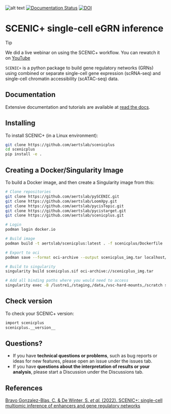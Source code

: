 ![alt text](docs/images/SCENIC+_Logo_v5.png "SCENIC+")
[![Documentation Status](https://readthedocs.org/projects/scenicplus/badge/?version=latest)](https://scenicplus.readthedocs.io/en/latest/?badge=latest)
[![DOI](https://zenodo.org/badge/391121521.svg)](https://zenodo.org/badge/latestdoi/391121521)

# SCENIC+ single-cell eGRN inference

> [!TIP]
> We did a live webinar on using the SCENIC+ workflow. You can rewatch it on [YouTube](https://www.youtube.com/watch?v=QW63LLd1XC8)


`SCENIC+` is a python package to build gene regulatory networks (GRNs) using combined or separate single-cell gene expression (scRNA-seq) and single-cell chromatin accessibility (scATAC-seq) data.

## Documentation 


Extensive documentation and tutorials are available at [read the docs](https://scenicplus.readthedocs.io).

## Installing

To install SCENIC+ (in a Linux environment):

```bash
git clone https://github.com/aertslab/scenicplus
cd scenicplus
pip install -e .
```


## Creating a Docker/Singularity Image

To build a Docker image, and then create a Singularity image from this:

```bash
# Clone repositories 
git clone https://github.com/aertslab/pySCENIC.git
git clone https://github.com/aertslab/LoomXpy.git
git clone https://github.com/aertslab/pycisTopic.git
git clone https://github.com/aertslab/pycistarget.git
git clone https://github.com/aertslab/scenicplus.git

# Login
podman login docker.io

# Build image
podman build -t aertslab/scenicplus:latest . -f scenicplus/Dockerfile

# Export to oci 
podman save --format oci-archive --output scenicplus_img.tar localhost/aertslab/scenicplus

# Build to singularity
singularity build scenicplus.sif oci-archive://scenicplus_img.tar

# Add all binding paths where you would need to access
singularity exec -B /lustre1,/staging,/data,/vsc-hard-mounts,/scratch scenicplus.sif ipython3
```

## Check version

To check your SCENIC+ version:

```bash
import scenicplus
scenicplus.__version__
```

## Questions?

* If you have **technical questions or problems**, such as bug reports or ideas for new features, please open an issue under the issues tab.
* If you have **questions about the interpretation of results or your analysis**, please start a Discussion under the Discussions tab.


## References

[Bravo Gonzalez-Blas, C. & De Winter, S. *et al.* (2022). SCENIC+: single-cell multiomic inference of enhancers and gene regulatory networks](https://www.biorxiv.org/content/10.1101/2022.08.19.504505v1)

